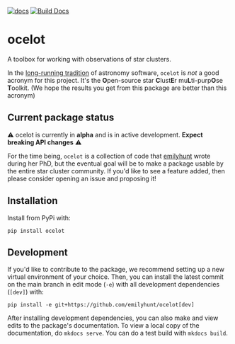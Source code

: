 [![docs](https://img.shields.io/badge/docs-latest-blue.svg)](https://ocelot-docs.org)
[![Build Docs](https://github.com/emilyhunt/ocelot/actions/workflows/build-docs.yml/badge.svg)](https://ocelot-docs.org)

# ocelot

A toolbox for working with observations of star clusters. 

In the [long-running tradition](https://arxiv.org/abs/1903.12180) of astronomy software, `ocelot` is _not_ a good acronym for this project. It's the **O**pen-source star **C**lust**E**r mu**L**ti-purp**O**se **T**oolkit. (We hope the results you get from this package are better than this acronym)

## Current package status

⚠️ ocelot is currently in **alpha** and is in active development. **Expect breaking API changes** ⚠️

For the time being, `ocelot` is a collection of code that [emilyhunt](https://github.com/emilyhunt) wrote during her PhD, but the eventual goal will be to make a package usable by the entire star cluster community. If you'd like to see a feature added, then please consider opening an issue and proposing it!

## Installation

Install from PyPi with:

```
pip install ocelot
```

## Development

If you'd like to contribute to the package, we recommend setting up a new virtual environment of your choice. Then, you can install the latest commit on the main branch in edit mode (`-e`) with all development dependencies (`[dev]`) with:

```
pip install -e git+https://github.com/emilyhunt/ocelot[dev]
```

After installing development dependencies, you can also make and view edits to the package's documentation. To view a local copy of the documentation, do `mkdocs serve`. You can do a test build with `mkdocs build`.
